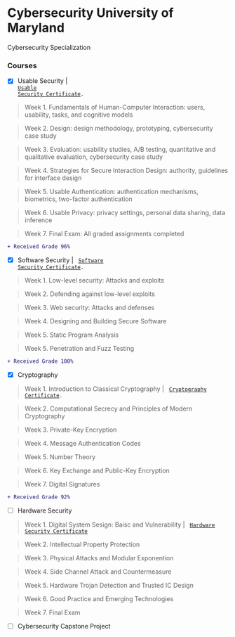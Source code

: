 # Cybersecurity University of Maryland 
Cybersecurity Specialization
 ### Courses
 - [x] Usable Security | <code> [Usable Security Certificate](https://www.coursera.org/account/accomplishments/certificate/GFLF6LJJC8AM).</code>
 
 > Week 1. Fundamentals of Human-Computer Interaction: users, usability, tasks, and cognitive models 
 
 > Week 2. Design: design methodology, prototyping, cybersecurity case study
 
 > Week 3. Evaluation: usability studies, A/B testing, quantitative and qualitative evaluation, cybersecurity case study
 
 > Week 4. Strategies for Secure Interaction Design: authority, guidelines for interface design
 
 > Week 5. Usable Authentication: authentication mechanisms, biometrics, two-factor authentication
 
 > Week 6. Usable Privacy: privacy settings, personal data sharing, data inference
 
 > Week 7. Final Exam: All graded assignments completed 

```diff
+ Received Grade 96%  
```

 
 - [x] Software Security | <code> [Software Security Certificate](https://www.coursera.org/account/accomplishments/certificate/AV5REEJTGACD).</code>
 
 > Week 1. Low-level security: Attacks and exploits
 
 > Week 2. Defending against low-level exploits
 
 > Week 3. Web security: Attacks and defenses
 
 > Week 4. Designing and Building Secure Software
 
 > Week 5. Static Program Analysis
 
 > Week 5. Penetration and Fuzz Testing
 
 ```diff
+ Received Grade 100%  
```
 - [x] Cryptography
 
 > Week 1. Introduction to Classical Cryptography | <code> [Cryptography Certificate](https://www.coursera.org/account/accomplishments/certificate/XVD9GM6QULMR).</code>
 
 > Week 2. Computational Secrecy and Principles of Modern Cryptography
 
 > Week 3. Private-Key Encryption
 
 > Week 4. Message Authentication Codes
 
 > Week 5. Number Theory
 
 > Week 6. Key Exchange and Public-Key Encryption
 
 > Week 7. Digital Signatures
 
 ```diff
+ Received Grade 92%  
```

 - [ ] Hardware Security

> Week 1. Digital System Sesign: Baisc and Vulnerability | <code> [Hardware Security Certificate](https://coursera.org/share/867daab34a0c1067d959b25105976895)</code>

> Week 2. Intellectual Property Protection 

> Week 3. Physical Attacks and Modular Exponention

> Week 4. Side Channel Attack and Countermeasure

> Week 5. Hardware Trojan Detection and Trusted IC Design

> Week 6. Good Practice and Emerging Technologies

> Week 7. Final Exam
 - [ ] Cybersecurity Capstone Project
